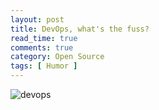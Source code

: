 ```yaml
---
layout: post
title: DevOps, what's the fuss?
read_time: true  
comments: true
category: Open Source
tags: [ Humor ] 
---
```


![devops](/assets/devops-cartoon.png)
